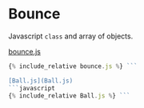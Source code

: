 

<script src="../p5/p5.min.js"></script>
<script src="Ball.js"></script>
<script src="bounce.js"></script>


# Bounce

Javascript ```class``` and array of objects.

<main></main>

[bounce.js](bounce.js)
```javascript
{% include_relative bounce.js %} ```

[Ball.js](Ball.js)
```javascript
{% include_relative Ball.js %} ```

